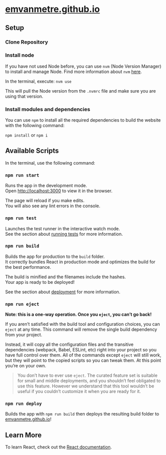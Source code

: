 # [emvanmetre.github.io](https://emvanmetre.github.io/)

## Setup

### Clone Repository

### Install node

If you have not used Node before, you can use `nvm` (Node Version Manager) to install and manage Node. Find more information about `nvm` [here](https://github.com/nvm-sh/nvm?tab=readme-ov-file#nvmrc).

In the terminal, execute: `nvm use`

This will pull the Node version from the `.nvmrc` file and make sure you are using that version.

### Install modules and dependencies

You can use `npm` to install all the required dependencies to build the website with the following command:

`npm install` or `npm i`

## Available Scripts

In the terminal, use the following command:

### `npm run start`

Runs the app in the development mode.\
Open [http://localhost:3000](http://localhost:3000) to view it in the browser.

The page will reload if you make edits.\
You will also see any lint errors in the console.

### `npm run test`

Launches the test runner in the interactive watch mode.\
See the section about [running tests](https://facebook.github.io/create-react-app/docs/running-tests) for more information.

### `npm run build`

Builds the app for production to the `build` folder.\
It correctly bundles React in production mode and optimizes the build for the best performance.

The build is minified and the filenames include the hashes.\
Your app is ready to be deployed!

See the section about [deployment](https://facebook.github.io/create-react-app/docs/deployment) for more information.

### `npm run eject`

**Note: this is a one-way operation. Once you `eject`, you can’t go back!**

If you aren’t satisfied with the build tool and configuration choices, you can `eject` at any time. This command will remove the single build dependency from your project.

Instead, it will copy all the configuration files and the transitive dependencies (webpack, Babel, ESLint, etc) right into your project so you have full control over them. All of the commands except `eject` will still work, but they will point to the copied scripts so you can tweak them. At this point you’re on your own.

> You don’t have to ever use `eject`. The curated feature set is suitable for small and middle deployments, and you shouldn’t feel obligated to use this feature. However we understand that this tool wouldn’t be useful if you couldn’t customize it when you are ready for it.

### `npm run deploy`

Builds the app with `npm run build` then deploys the resulting build folder to [emvanmetre.github.io](emvanmetre.github.io)!

## Learn More

To learn React, check out the [React documentation](https://reactjs.org/).
